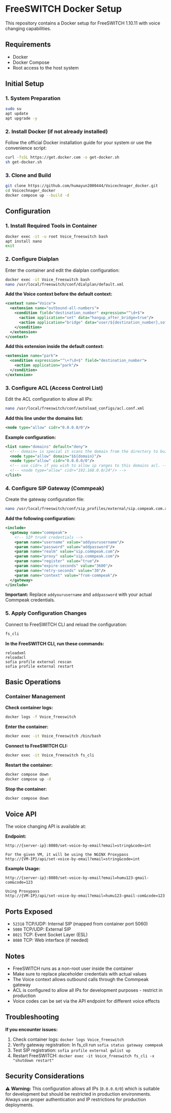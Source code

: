 # FreeSWITCH Docker Setup

This repository contains a Docker setup for FreeSWITCH 1.10.11 with voice changing capabilities.

## Requirements

- Docker
- Docker Compose
- Root access to the host system

## Initial Setup

### 1. System Preparation

```bash
sudo su
apt update
apt upgrade -y
```

### 2. Install Docker (if not already installed)

Follow the official Docker installation guide for your system or use the convenience script:

```bash
curl -fsSL https://get.docker.com -o get-docker.sh
sh get-docker.sh
```

### 3. Clone and Build

```bash
git clone https://github.com/humayun2000444/Voicechnager_docker.git
cd Voicechnager_docker
docker compose up --build -d
```

## Configuration

### 1. Install Required Tools in Container

```bash
docker exec -it -u root Voice_freeswitch bash
apt install nano
exit
```

### 2. Configure Dialplan

Enter the container and edit the dialplan configuration:

```bash
docker exec -it Voice_freeswitch bash
nano /usr/local/freeswitch/conf/dialplan/default.xml
```

**Add the Voice context before the default context:**

```xml
<context name="Voice">
  <extension name="outbound-all-numbers">
    <condition field="destination_number" expression="^\d+$">
      <action application="set" data="hangup_after_bridge=true"/>
      <action application="bridge" data="user/${destination_number},sofia/gateway/commpeak/${destination_number}"/>
    </condition>
  </extension>
</context>
```

**Add this extension inside the default context:**

```xml
<extension name="park">
  <condition expression="^\+?\d+$" field="destination_number">
    <action application="park"/>
  </condition>
</extension>
```

### 3. Configure ACL (Access Control List)

Edit the ACL configuration to allow all IPs:

```bash
nano /usr/local/freeswitch/conf/autoload_configs/acl.conf.xml
```

**Add this line under the domains list:**

```xml
<node type="allow" cidr="0.0.0.0/0"/>
```

**Example configuration:**

```xml
<list name="domains" default="deny">
  <!-- domain= is special it scans the domain from the directory to build the ACL -->
  <node type="allow" domain="$${domain}"/>
  <node type="allow" cidr="0.0.0.0/0"/>
  <!-- use cidr= if you wish to allow ip ranges to this domains acl. -->
  <!-- <node type="allow" cidr="192.168.0.0/24"/> -->
</list>
```

### 4. Configure SIP Gateway (Commpeak)

Create the gateway configuration file:

```bash
nano /usr/local/freeswitch/conf/sip_profiles/external/sip.compeak.com.xml
```

**Add the following configuration:**

```xml
<include>
  <gateway name="commpeak">
    <!-- SIP trunk credentials -->
    <param name="username" value="addyourusername"/>
    <param name="password" value="addpassword"/>
    <param name="realm" value="sip.commpeak.com"/>
    <param name="proxy" value="sip.commpeak.com"/>
    <param name="register" value="true"/>
    <param name="expire-seconds" value="3600"/>
    <param name="retry-seconds" value="30"/>
    <param name="context" value="from-commpeak"/>
  </gateway>
</include>
```

**Important:** Replace `addyourusername` and `addpassword` with your actual Commpeak credentials.

### 5. Apply Configuration Changes

Connect to FreeSWITCH CLI and reload the configuration:

```bash
fs_cli
```

**In the FreeSWITCH CLI, run these commands:**

```
reloadxml
reloadacl
sofia profile external rescan
sofia profile external restart
```

## Basic Operations

### Container Management

**Check container logs:**
```bash
docker logs -f Voice_freeswitch
```

**Enter the container:**
```bash
docker exec -it Voice_freeswitch /bin/bash
```

**Connect to FreeSWITCH CLI:**
```bash
docker exec -it Voice_freeswitch fs_cli
```

**Restart the container:**
```bash
docker compose down
docker compose up -d
```

**Stop the container:**
```bash
docker compose down
```

## Voice API

The voice changing API is available at:

**Endpoint:**
```
http://{server-ip}:8080/set-voice-by-email?email=string&code=int

For the given VM, it will be using the NGINX Proxypass
http://{VM-IP}/api/set-voice-by-email?email=string&code=int
```

**Example Usage:**
```
http://{server-ip}:8080/set-voice-by-email?email=humu123-gmail-com&code=123

Using Proxypass
http://{VM-IP}/api/set-voice-by-email?email=humu123-gmail-com&code=123
```

## Ports Exposed

* `52318` TCP/UDP: Internal SIP (mapped from container port 5060)
* `5080` TCP/UDP: External SIP
* `8021` TCP: Event Socket Layer (ESL)
* `8080` TCP: Web interface (if needed)

## Notes

* FreeSWITCH runs as a non-root user inside the container
* Make sure to replace placeholder credentials with actual values
* The Voice context allows outbound calls through the Commpeak gateway
* ACL is configured to allow all IPs for development purposes - restrict in production
* Voice codes can be set via the API endpoint for different voice effects

## Troubleshooting

**If you encounter issues:**

1. Check container logs: `docker logs Voice_freeswitch`
2. Verify gateway registration: In fs_cli run `sofia status gateway commpeak`
3. Test SIP registration: `sofia profile external gwlist up`
4. Restart FreeSWITCH: `docker exec -it Voice_freeswitch fs_cli -x "shutdown restart"`

## Security Considerations

⚠️ **Warning:** This configuration allows all IPs (`0.0.0.0/0`) which is suitable for development but should be restricted in production environments. Always use proper authentication and IP restrictions for production deployments.
